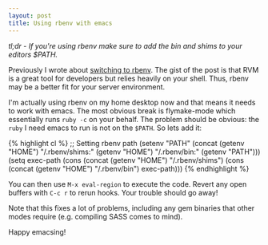 ```yaml
---
layout: post
title: Using rbenv with emacs
---
```


*tl;dr - If you're using rbenv make sure to add the bin and shims to
your editors $PATH.*

Previously I wrote about [switching to
rbenv](2011/11/23/switching-to-rbenv.html). The gist of the post is
that RVM is a great tool for developers but relies heavily on your
shell. Thus, rbenv may be a better fit for your server environment.

I'm actually using rbenv on my home desktop now and that means it
needs to work with emacs. The most obvious break is flymake-mode which
essentially runs `ruby -c` on your behalf. The problem should be
obvious: the `ruby` I need emacs to run is not on the `$PATH`. So lets
add it:

{% highlight cl %}
;; Setting rbenv path
(setenv "PATH" (concat (getenv "HOME") "/.rbenv/shims:" (getenv "HOME") "/.rbenv/bin:" (getenv "PATH")))
(setq exec-path (cons (concat (getenv "HOME") "/.rbenv/shims") (cons (concat (getenv "HOME") "/.rbenv/bin") exec-path)))
{% endhighlight %}

You can then use `M-x eval-region` to execute the code. Revert any
open buffers with `C-c r` to rerun hooks. Your trouble should go away!

Note that this fixes a lot of problems, including any gem binaries
that other modes require (e.g. compiling SASS comes to mind).

Happy emacsing!
